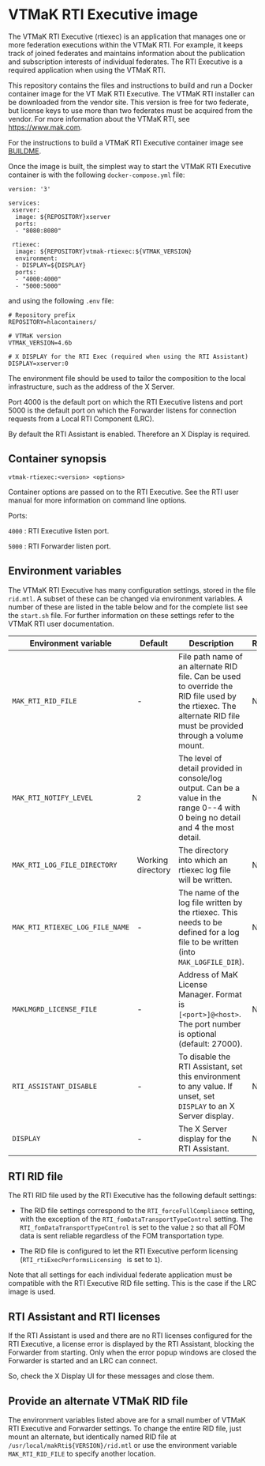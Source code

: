 # VTMaK RTI Executive image
The VTMaK RTI Executive (rtiexec) is an application that manages one or more federation executions within the VTMaK RTI. For example, it keeps track of joined federates and maintains information about the publication and subscription interests of individual federates. The RTI Executive is a required application when using the VTMaK RTI.

This repository contains the files and instructions to build and run a Docker container image for the VT MaK RTI Executive. The VTMaK RTI installer can be downloaded from the vendor site. This version is free for two federate, but license keys to use more than two federates must be acquired from the vendor. For more information about the VTMaK RTI, see https://www.mak.com.

For the instructions to build a VTMaK RTI Executive container image see [BUILDME](BUILDME.md).

Once the image is built, the simplest way to start the VTMaK RTI Executive container is with the following `docker-compose.yml` file:

````
version: '3'

services:
 xserver:
  image: ${REPOSITORY}xserver
  ports:
  - "8080:8080"
 
 rtiexec:
  image: ${REPOSITORY}vtmak-rtiexec:${VTMAK_VERSION}
  environment:
  - DISPLAY=${DISPLAY}
  ports:
  - "4000:4000"
  - "5000:5000"
````

and using the following `.env` file:

````
# Repository prefix
REPOSITORY=hlacontainers/

# VTMaK version
VTMAK_VERSION=4.6b

# X DISPLAY for the RTI Exec (required when using the RTI Assistant)
DISPLAY=xserver:0
````

The environment file should be used to tailor the composition to the local infrastructure, such as the address of the X Server.

Port 4000 is the default port on which the RTI Executive listens and port 5000 is the default port on which the Forwarder listens for connection requests from a Local RTI Component (LRC).

By default the RTI Assistant is enabled. Therefore an X Display is required.

## Container synopsis

````
vtmak-rtiexec:<version> <options>
````

Container options are passed on to the RTI Executive. See the RTI user manual for more information on command line options.

Ports:

`4000` : RTI Executive listen port.

`5000` : RTI Forwarder listen port.

## Environment variables

The VTMaK RTI Executive has many configuration settings, stored in the file `rid.mtl`.  A subset of these can be changed via environment variables. A number of these are listed in the table below and for the complete list see the `start.sh` file. For further information on these settings refer to the VTMaK RTI user documentation.

| Environment variable              | Default           | Description                                                  | Required |
| --------------------------------- | ----------------- | ------------------------------------------------------------ | -------- |
| ``MAK_RTI_RID_FILE``              | -                 | File path name of an alternate RID file. Can be used to override the RID file used by the rtiexec. The alternate RID file must be provided through a volume mount. | No       |
| ``MAK_RTI_NOTIFY_LEVEL``          | ``2``             | The level of detail provided in console/log output. Can be a value in the range 0--4 with 0 being no detail and 4 the most detail. | No       |
| ``MAK_RTI_LOG_FILE_DIRECTORY``    | Working directory | The directory into which an rtiexec log file will be written. | No       |
| ``MAK_RTI_RTIEXEC_LOG_FILE_NAME`` | -                 | The name of the log file written by the rtiexec. This needs to be defined for a log file to be written (into ``MAK_LOGFILE_DIR``). | No       |
| ``MAKLMGRD_LICENSE_FILE``         | -                 | Address of MaK License Manager. Format is ``[<port>]@<host>``. The port number is optional (default: 27000). | No       |
| ``RTI_ASSISTANT_DISABLE``         | -                 | To disable the RTI Assistant, set this environment to any value. If unset, set ``DISPLAY`` to an X Server display. | No       |
| ``DISPLAY``                       | -                 | The X Server display for the RTI Assistant.                  | No       |

## RTI RID file

The RTI RID file used by the RTI Executive has the following default settings:

- The RID file settings correspond to the ``RTI_forceFullCompliance`` setting, with the exception of the `RTI_fomDataTransportTypeControl` setting. The `RTI_fomDataTransportTypeControl` is set to the value `2` so that all FOM data is sent reliable regardless of the FOM transportation type.

- The RID file is configured to let the RTI Executive perform licensing (``RTI_rtiExecPerformsLicensing `` is set to ``1``).

Note that all settings for each individual federate application must be compatible with the RTI Executive RID file setting. This is the case if the LRC image is used.

## RTI Assistant and RTI licenses

If the RTI Assistant is used and there are no RTI licenses configured for the RTI Executive, a license error is displayed by the RTI Assistant, blocking the Forwarder from starting. Only when the error popup windows are closed the Forwarder is started and an LRC can connect.

So, check the X Display UI for these messages and close them.

## Provide an alternate VTMaK RID file

The environment variables listed above are for a small number of VTMaK RTI Executive and Forwarder settings. To change the entire RID file, just mount an alternate, but identically named RID file at `/usr/local/makRti${VERSION}/rid.mtl` or use the environment variable `MAK_RTI_RID_FILE` to specify another location.

